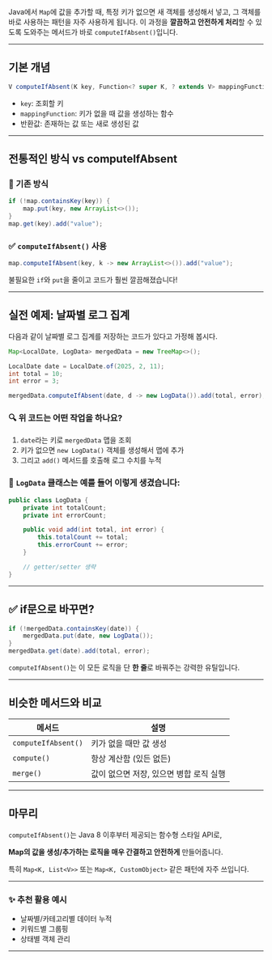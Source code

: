 Java에서 `Map`에 값을 추가할 때, 특정 키가 없으면 새 객체를 생성해서 넣고, 그 객체를 바로 사용하는 패턴을 자주 사용하게 됩니다. 이 과정을 **깔끔하고 안전하게 처리**할 수 있도록 도와주는 메서드가 바로 `computeIfAbsent()`입니다.

---

## 기본 개념

```java
V computeIfAbsent(K key, Function<? super K, ? extends V> mappingFunction)
```

- `key`: 조회할 키
- `mappingFunction`: 키가 없을 때 값을 생성하는 함수
- 반환값: 존재하는 값 또는 새로 생성된 값

---

## 전통적인 방식 vs computeIfAbsent

### 🔸 기존 방식

```java
if (!map.containsKey(key)) {
    map.put(key, new ArrayList<>());
}
map.get(key).add("value");
```

### ✅ `computeIfAbsent()` 사용

```java
map.computeIfAbsent(key, k -> new ArrayList<>()).add("value");
```

불필요한 `if`와 `put`을 줄이고 코드가 훨씬 깔끔해졌습니다!

---

## 실전 예제: 날짜별 로그 집계

다음과 같이 날짜별 로그 집계를 저장하는 코드가 있다고 가정해 봅시다.

```java
Map<LocalDate, LogData> mergedData = new TreeMap<>();

LocalDate date = LocalDate.of(2025, 2, 11);
int total = 10;
int error = 3;

mergedData.computeIfAbsent(date, d -> new LogData()).add(total, error);
```

### 🔍 위 코드는 어떤 작업을 하나요?

1. `date`라는 키로 `mergedData` 맵을 조회
2. 키가 없으면 `new LogData()` 객체를 생성해서 맵에 추가
3. 그리고 `add()` 메서드를 호출해 로그 수치를 누적

### 🔸 `LogData` 클래스는 예를 들어 이렇게 생겼습니다:

```java
public class LogData {
    private int totalCount;
    private int errorCount;

    public void add(int total, int error) {
        this.totalCount += total;
        this.errorCount += error;
    }

    // getter/setter 생략
}
```

---

## ✅ if문으로 바꾸면?

```java
if (!mergedData.containsKey(date)) {
    mergedData.put(date, new LogData());
}
mergedData.get(date).add(total, error);
```

`computeIfAbsent()`는 이 모든 로직을 단 **한 줄**로 바꿔주는 강력한 유틸입니다.

---

## 비슷한 메서드와 비교

| 메서드 | 설명 |
| --- | --- |
| `computeIfAbsent()` | 키가 없을 때만 값 생성 |
| `compute()` | 항상 계산함 (있든 없든) |
| `merge()` | 값이 없으면 저장, 있으면 병합 로직 실행 |

---

## 마무리

`computeIfAbsent()`는 Java 8 이후부터 제공되는 함수형 스타일 API로,

**Map의 값을 생성/추가하는 로직을 매우 간결하고 안전하게** 만들어줍니다.

특히 `Map<K, List<V>>` 또는 `Map<K, CustomObject>` 같은 패턴에 자주 쓰입니다.

---

### ✨ 추천 활용 예시

- 날짜별/카테고리별 데이터 누적
- 키워드별 그룹핑
- 상태별 객체 관리

---
